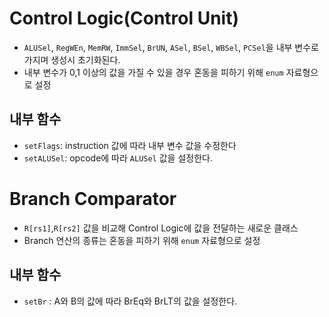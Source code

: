 # Control Logic(Control Unit)
- `ALUSel`, `RegWEn`, `MemRW`, `ImmSel`, 
`BrUN`, `ASel`, `BSel`, `WBSel`, `PCSel`을 내부 변수로 가지며 생성시 초기화된다.
- 내부 변수가 0,1 이상의 값을 가질 수 있을 경우 
혼동을 피하기 위해 `enum` 자료형으로 설정 
## 내부 함수
  - `setFlags`: instruction 값에 따라 내부 변수 값을 수정한다
  - `setALUSel`: opcode에 따라 `ALUSel` 값을 설정한다.

# Branch Comparator
- `R[rs1]`,`R[rs2]` 값을 비교해 Control Logic에 값을 전달하는 새로운 클래스
- Branch 연산의 종류는
혼동을 피하기 위해 `enum` 자료형으로 설정
## 내부 함수 
- `setBr` : A와 B의 값에 따라 BrEq와 BrLT의 값을 설정한다.
